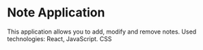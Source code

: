 # Note Application

This application allows you to add, modify and remove notes.
Used technologies: React, JavaScript. CSS
